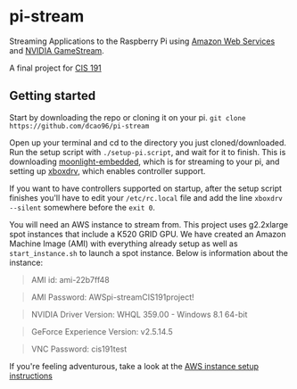 pi-stream
=========

Streaming Applications to the Raspberry Pi using [Amazon Web Services](https://aws.amazon.com/) and [NVIDIA GameStream]( http://shield.nvidia.com/game-stream).

A final project for [CIS 191](https://www.seas.upenn.edu/~cis191/index.html)

Getting started
---------------

Start by downloading the repo or cloning it on your pi.
`git clone https://github.com/dcao96/pi-stream`

Open up your terminal and cd to the directory you just cloned/downloaded. Run the setup script with `./setup-pi.script`, and wait for it to finish. This is downloading [moonlight-embedded](https://github.com/irtimmer/moonlight-embedded), which is for streaming to your pi, and setting up [xboxdrv](https://github.com/xboxdrv/xboxdrv), which enables controller support. 

If you want to have controllers supported on startup, after the setup script finishes you'll have to edit your `/etc/rc.local` file and add the line `xboxdrv --silent` somewhere before the `exit 0`.

You will need an AWS instance to stream from. This project uses g2.2xlarge spot instances that include a K520 GRID GPU.
We have created an Amazon Machine Image (AMI) with everything already setup as well as `start_instance.sh` to launch a spot instance. Below is information about the instance:
  > AMI id: ami-22b7ff48
  
  > AMI Password: AWSpi-streamCIS191project!
  
  > NVIDIA Driver Version: WHQL 359.00 - Windows 8.1 64-bit
  
  > GeForce Experience Version: v2.5.14.5

  > VNC Password: cis191test

If you're feeling adventurous, take a look at the [AWS instance setup instructions](https://github.com/dcao96/pi-stream/blob/master/AWSsetup.md)

